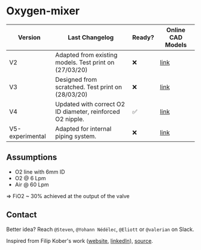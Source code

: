# Oxygen-mixer

| Version | Last Changelog | Ready? | Online CAD Models |
| ------- | -------------- | ------ | ----------------- |
| V2 | Adapted from existing models. Test print on (27/03/20) | ❌ | [link](https://a360.co/2UmAecQ) |
| V3 | Designed from scratched. Test print on (28/03/20) | ❌ | [link](https://a360.co/2vV5s18) |
| V4 | Updated with correct O2 ID diameter, reinforced O2 nipple. | ✅ | [link](https://a360.co/345fsS2) |
| V5-experimental | Adapted for internal piping system. | ❌ | [link](https://a360.co/3aG3pgK) |

## Assumptions

- O2 line with 6mm ID
- O2 @ 6 Lpm
- Air @ 60 Lpm

=> FiO2 ~ 30% achieved at the output of the valve

## Contact

Better idea? Reach `@Steven`, `@Yohann Nédélec`, `@Eliott` or `@valerian` on Slack.

Inspired from Filip Kober's work ([website](http://kober.pl/), [linkedIn](https://www.linkedin.com/in/filipkober/)), [source](https://grabcad.com/library/respirator-free-reanimation-venturi-s-valve-rev-4-1).
